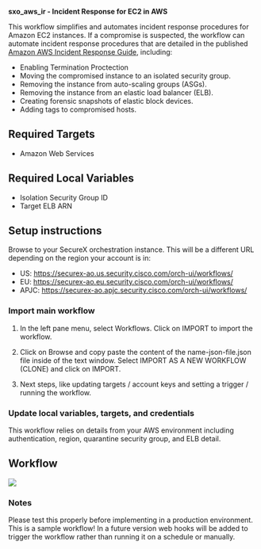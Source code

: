 **sxo\_aws\_ir - Incident Response for EC2 in AWS**

This workflow simplifies and automates incident response procedures for Amazon EC2 instances. If a compromise is suspected, the workflow can automate incident response procedures that are detailed in the published [Amazon AWS Incident Response Guide](https://docs.aws.amazon.com/whitepapers/latest/aws-security-incident-response-guide/aws-security-incident-response-guide.pdf), including:

* Enabling Termination Proctection
* Moving the compromised instance to an isolated security group.
* Removing the instance from auto-scaling groups (ASGs).
* Removing the instance from an elastic load balancer (ELB).
* Creating forensic snapshots of elastic block devices.
* Adding tags to compromised hosts. 

## Required Targets

* Amazon Web Services

## Required Local Variables
* Isolation Security Group ID
* Target ELB ARN

## Setup instructions

Browse to your SecureX orchestration instance. This will be a different URL depending on the region your account is in:

* US: https://securex-ao.us.security.cisco.com/orch-ui/workflows/
* EU: https://securex-ao.eu.security.cisco.com/orch-ui/workflows/
* APJC: https://securex-ao.apjc.security.cisco.com/orch-ui/workflows/

### Import main workflow

1. In the left pane menu, select Workflows. Click on IMPORT to import the workflow.

2. Click on Browse and copy paste the content of the name-json-file.json file inside of the text window. Select IMPORT AS A NEW WORKFLOW (CLONE) and click on IMPORT.

3. Next steps, like updating targets / account keys and setting a trigger / running the workflow.

### Update local variables, targets, and credentials

This workflow relies on details from your AWS environment including authentication, region, quarantine security group, and ELB detail.

## Workflow

<img src="https://github.com/briansak/sxo_aws_ir/img/workflow.png">

### Notes
Please test this properly before implementing in a production environment. This is a sample workflow!
In a future version web hooks will be added to trigger the workflow rather than running it on a schedule or manually.
